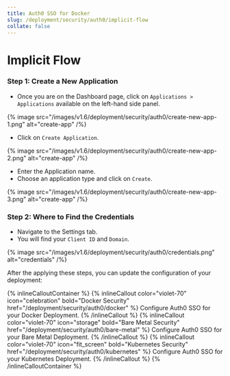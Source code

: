 ```yaml
---
title: Auth0 SSO for Docker
slug: /deployment/security/auth0/implicit-flow
collate: false
---
```


# Implicit Flow

### Step 1: Create a New Application

- Once you are on the Dashboard page, click on `Applications > Applications` available on the left-hand side panel.

{% image 
src="/images/v1.6/deployment/security/auth0/create-new-app-1.png" 
alt="create-app" /%}

- Click on `Create Application`.

{% image 
src="/images/v1.6/deployment/security/auth0/create-new-app-2.png" 
alt="create-app" /%}

- Enter the Application name.
- Choose an application type and click on `Create`.

{% image 
src="/images/v1.6/deployment/security/auth0/create-new-app-3.png" 
alt="create-app" /%}

### Step 2: Where to Find the Credentials

- Navigate to the Settings tab. 
- You will find your `Client ID` and `Domain`.

{% image 
src="/images/v1.6/deployment/security/auth0/credentials.png" 
alt="credentials" /%}

After the applying these steps, you can update the configuration of your deployment:

{% inlineCalloutContainer %}
  {% inlineCallout
    color="violet-70"
    icon="celebration"
    bold="Docker Security"
    href="/deployment/security/auth0/docker" %}
    Configure Auth0 SSO for your Docker Deployment.
  {% /inlineCallout %}
  {% inlineCallout
    color="violet-70"
    icon="storage"
    bold="Bare Metal Security"
    href="/deployment/security/auth0/bare-metal" %}
    Configure Auth0 SSO for your Bare Metal Deployment.
  {% /inlineCallout %}
  {% inlineCallout
    color="violet-70"
    icon="fit_screen"
    bold="Kubernetes Security"
    href="/deployment/security/auth0/kubernetes" %}
    Configure Auth0 SSO for your Kubernetes Deployment.
  {% /inlineCallout %}
{% /inlineCalloutContainer %}
